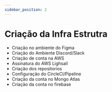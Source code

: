```yaml
---
sidebar_position: 2
---
```


# Criação da Infra Estrutra

- Criação no ambiente do Figma
- Criação do Ambiente Discord/Slack
- Criação de conta na AWS
- Assinatura do AWS Lighsail
- Criação dos repositorios
- Configuração do CircleCI/Pipeline
- Criação da conta no Mongo Atlas
- Criação da conta no firebase

